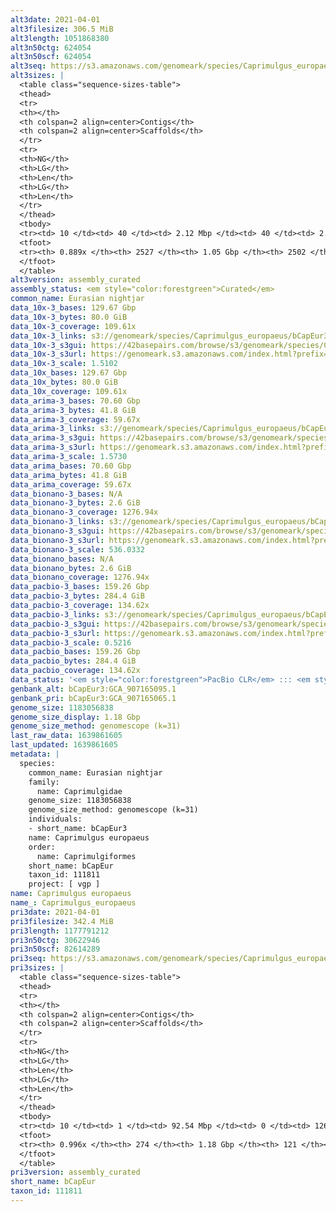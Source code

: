 ```yaml
---
alt3date: 2021-04-01
alt3filesize: 306.5 MiB
alt3length: 1051868380
alt3n50ctg: 624054
alt3n50scf: 624054
alt3seq: https://s3.amazonaws.com/genomeark/species/Caprimulgus_europaeus/bCapEur3/assembly_curated/bCapEur3.alt.cur.20210401.fasta.gz
alt3sizes: |
  <table class="sequence-sizes-table">
  <thead>
  <tr>
  <th></th>
  <th colspan=2 align=center>Contigs</th>
  <th colspan=2 align=center>Scaffolds</th>
  </tr>
  <tr>
  <th>NG</th>
  <th>LG</th>
  <th>Len</th>
  <th>LG</th>
  <th>Len</th>
  </tr>
  </thead>
  <tbody>
  <tr><td> 10 </td><td> 40 </td><td> 2.12 Mbp </td><td> 40 </td><td> 2.12 Mbp </td></tr>  <tr><td> 20 </td><td> 107 </td><td> 1.50 Mbp </td><td> 107 </td><td> 1.50 Mbp </td></tr>  <tr><td> 30 </td><td> 199 </td><td> 1.15 Mbp </td><td> 199 </td><td> 1.15 Mbp </td></tr>  <tr><td> 40 </td><td> 317 </td><td> 0.87 Mbp </td><td> 317 </td><td> 0.87 Mbp </td></tr>  <tr style="background-color:#cccccc;"><td> 50 </td><td> 478 </td><td> 0.62 Mbp </td><td> 478 </td><td> 0.62 Mbp </td></tr>  <tr><td> 60 </td><td> 698 </td><td> 466.72 Kbp </td><td> 698 </td><td> 466.72 Kbp </td></tr>  <tr><td> 70 </td><td> 999 </td><td> 324.98 Kbp </td><td> 999 </td><td> 324.98 Kbp </td></tr>  <tr><td> 80 </td><td> 1464 </td><td> 196.22 Kbp </td><td> 1464 </td><td> 196.22 Kbp </td></tr>  <tr><td> 90 </td><td> 0 </td><td>  </td><td> 0 </td><td>  </td></tr>  <tr><td> 100 </td><td> 0 </td><td>  </td><td> 0 </td><td>  </td></tr>  </tbody>
  <tfoot>
  <tr><th> 0.889x </th><th> 2527 </th><th> 1.05 Gbp </th><th> 2502 </th><th> 1.05 Gbp </th></tr>
  </tfoot>
  </table>
alt3version: assembly_curated
assembly_status: <em style="color:forestgreen">Curated</em>
common_name: Eurasian nightjar
data_10x-3_bases: 129.67 Gbp
data_10x-3_bytes: 80.0 GiB
data_10x-3_coverage: 109.61x
data_10x-3_links: s3://genomeark/species/Caprimulgus_europaeus/bCapEur3/genomic_data/10x/<br>
data_10x-3_s3gui: https://42basepairs.com/browse/s3/genomeark/species/Caprimulgus_europaeus/bCapEur3/genomic_data/10x/
data_10x-3_s3url: https://genomeark.s3.amazonaws.com/index.html?prefix=species/Caprimulgus_europaeus/bCapEur3/genomic_data/10x/
data_10x-3_scale: 1.5102
data_10x_bases: 129.67 Gbp
data_10x_bytes: 80.0 GiB
data_10x_coverage: 109.61x
data_arima-3_bases: 70.60 Gbp
data_arima-3_bytes: 41.8 GiB
data_arima-3_coverage: 59.67x
data_arima-3_links: s3://genomeark/species/Caprimulgus_europaeus/bCapEur3/genomic_data/arima/<br>
data_arima-3_s3gui: https://42basepairs.com/browse/s3/genomeark/species/Caprimulgus_europaeus/bCapEur3/genomic_data/arima/
data_arima-3_s3url: https://genomeark.s3.amazonaws.com/index.html?prefix=species/Caprimulgus_europaeus/bCapEur3/genomic_data/arima/
data_arima-3_scale: 1.5730
data_arima_bases: 70.60 Gbp
data_arima_bytes: 41.8 GiB
data_arima_coverage: 59.67x
data_bionano-3_bases: N/A
data_bionano-3_bytes: 2.6 GiB
data_bionano-3_coverage: 1276.94x
data_bionano-3_links: s3://genomeark/species/Caprimulgus_europaeus/bCapEur3/genomic_data/bionano/<br>
data_bionano-3_s3gui: https://42basepairs.com/browse/s3/genomeark/species/Caprimulgus_europaeus/bCapEur3/genomic_data/bionano/
data_bionano-3_s3url: https://genomeark.s3.amazonaws.com/index.html?prefix=species/Caprimulgus_europaeus/bCapEur3/genomic_data/bionano/
data_bionano-3_scale: 536.0332
data_bionano_bases: N/A
data_bionano_bytes: 2.6 GiB
data_bionano_coverage: 1276.94x
data_pacbio-3_bases: 159.26 Gbp
data_pacbio-3_bytes: 284.4 GiB
data_pacbio-3_coverage: 134.62x
data_pacbio-3_links: s3://genomeark/species/Caprimulgus_europaeus/bCapEur3/genomic_data/pacbio/<br>
data_pacbio-3_s3gui: https://42basepairs.com/browse/s3/genomeark/species/Caprimulgus_europaeus/bCapEur3/genomic_data/pacbio/
data_pacbio-3_s3url: https://genomeark.s3.amazonaws.com/index.html?prefix=species/Caprimulgus_europaeus/bCapEur3/genomic_data/pacbio/
data_pacbio-3_scale: 0.5216
data_pacbio_bases: 159.26 Gbp
data_pacbio_bytes: 284.4 GiB
data_pacbio_coverage: 134.62x
data_status: '<em style="color:forestgreen">PacBio CLR</em> ::: <em style="color:forestgreen">10x</em> ::: <em style="color:forestgreen">Arima</em>'
genbank_alt: bCapEur3:GCA_907165095.1
genbank_pri: bCapEur3:GCA_907165065.1
genome_size: 1183056838
genome_size_display: 1.18 Gbp
genome_size_method: genomescope (k=31)
last_raw_data: 1639861605
last_updated: 1639861605
metadata: |
  species:
    common_name: Eurasian nightjar
    family:
      name: Caprimulgidae
    genome_size: 1183056838
    genome_size_method: genomescope (k=31)
    individuals:
    - short_name: bCapEur3
    name: Caprimulgus europaeus
    order:
      name: Caprimulgiformes
    short_name: bCapEur
    taxon_id: 111811
    project: [ vgp ]
name: Caprimulgus europaeus
name_: Caprimulgus_europaeus
pri3date: 2021-04-01
pri3filesize: 342.4 MiB
pri3length: 1177791212
pri3n50ctg: 30622946
pri3n50scf: 82614289
pri3seq: https://s3.amazonaws.com/genomeark/species/Caprimulgus_europaeus/bCapEur3/assembly_curated/bCapEur3.pri.cur.20210401.fasta.gz
pri3sizes: |
  <table class="sequence-sizes-table">
  <thead>
  <tr>
  <th></th>
  <th colspan=2 align=center>Contigs</th>
  <th colspan=2 align=center>Scaffolds</th>
  </tr>
  <tr>
  <th>NG</th>
  <th>LG</th>
  <th>Len</th>
  <th>LG</th>
  <th>Len</th>
  </tr>
  </thead>
  <tbody>
  <tr><td> 10 </td><td> 1 </td><td> 92.54 Mbp </td><td> 0 </td><td> 126.32 Mbp </td></tr>  <tr><td> 20 </td><td> 2 </td><td> 64.62 Mbp </td><td> 1 </td><td> 125.37 Mbp </td></tr>  <tr><td> 30 </td><td> 4 </td><td> 58.89 Mbp </td><td> 3 </td><td> 83.32 Mbp </td></tr>  <tr><td> 40 </td><td> 7 </td><td> 43.91 Mbp </td><td> 4 </td><td> 82.63 Mbp </td></tr>  <tr style="background-color:#cccccc;"><td> 50 </td><td> 10 </td><td style="background-color:#88ff88;"> 30.62 Mbp </td><td> 5 </td><td style="background-color:#88ff88;"> 82.61 Mbp </td></tr>  <tr><td> 60 </td><td> 14 </td><td> 25.73 Mbp </td><td> 7 </td><td> 60.47 Mbp </td></tr>  <tr><td> 70 </td><td> 19 </td><td> 17.93 Mbp </td><td> 10 </td><td> 43.00 Mbp </td></tr>  <tr><td> 80 </td><td> 28 </td><td> 10.47 Mbp </td><td> 13 </td><td> 22.81 Mbp </td></tr>  <tr><td> 90 </td><td> 46 </td><td> 4.18 Mbp </td><td> 19 </td><td> 15.70 Mbp </td></tr>  <tr><td> 100 </td><td> 0 </td><td>  </td><td> 0 </td><td>  </td></tr>  </tbody>
  <tfoot>
  <tr><th> 0.996x </th><th> 274 </th><th> 1.18 Gbp </th><th> 121 </th><th> 1.18 Gbp </th></tr>
  </tfoot>
  </table>
pri3version: assembly_curated
short_name: bCapEur
taxon_id: 111811
---
```

